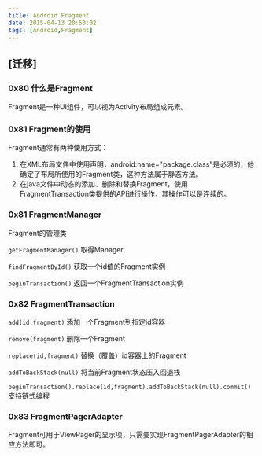 ```yaml
---
title: Android Fragment
date: 2015-04-13 20:50:02
tags: [Android,Fragment]
---
```


## [迁移]

### 0x80 什么是Fragment
Fragment是一种UI组件，可以视为Activity布局组成元素。

### 0x81 Fragment的使用
Fragment通常有两种使用方式：
1. 在XML布局文件中使用声明，android:name="package.class"是必须的，他确定了布局所使用的Fragment类，这种方法属于静态方法。
2. 在java文件中动态的添加、删除和替换Fragment，使用FragmentTransaction类提供的API进行操作，其操作可以是连续的。

### 0x81 FragmentManager
Fragment的管理类

`getFragmentManager()` 取得Manager

`findFragmentById()` 获取一个id值的Fragment实例

`beginTransaction()` 返回一个FragmentTransaction实例

### 0x82 FragmentTransaction

`add(id,fragment)` 添加一个Fragment到指定id容器

`remove(fragment)` 删除一个Fragment

`replace(id,fragment)` 替换（覆盖）id容器上的Fragment

`addToBackStack(null)` 将当前Fragment状态压入回退栈

`beginTransaction().replace(id,fragment).addToBackStack(null).commit()` 支持链式编程

### 0x83 FragmentPagerAdapter
Fragment可用于ViewPager的显示项，只需要实现FragmentPagerAdapter的相应方法即可。
